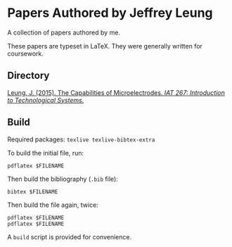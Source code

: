 # Papers Authored by Jeffrey Leung

A collection of papers authored by me.

These papers are typeset in LaTeX. They were generally written for coursework.

## Directory

<a href="https://github.com/jleung51/papers/blob/master/capabilities-of-microelectrodes/capabilities-of-microelectrodes.pdf">Leung, J. (2015). The Capabilities of Microelectrodes. _IAT 267: Introduction to Technological Systems_.</a>

## Build

Required packages: `texlive texlive-bibtex-extra`

To build the initial file, run:
```
pdflatex $FILENAME
```

Then build the bibliography (`.bib` file):
```
bibtex $FILENAME
```

Then build the file again, twice:
```
pdflatex $FILENAME
pdflatex $FILENAME
```

A `build` script is provided for convenience.